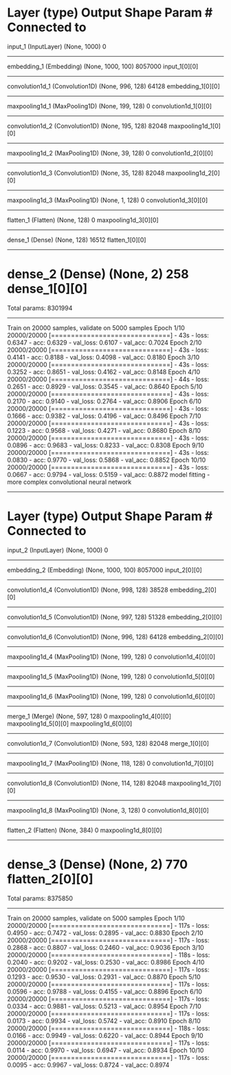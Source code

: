 Layer (type)                     Output Shape          Param #     Connected to
====================================================================================================
input_1 (InputLayer)             (None, 1000)          0
____________________________________________________________________________________________________
embedding_1 (Embedding)          (None, 1000, 100)     8057000     input_1[0][0]
____________________________________________________________________________________________________
convolution1d_1 (Convolution1D)  (None, 996, 128)      64128       embedding_1[0][0]
____________________________________________________________________________________________________
maxpooling1d_1 (MaxPooling1D)    (None, 199, 128)      0           convolution1d_1[0][0]
____________________________________________________________________________________________________
convolution1d_2 (Convolution1D)  (None, 195, 128)      82048       maxpooling1d_1[0][0]
____________________________________________________________________________________________________
maxpooling1d_2 (MaxPooling1D)    (None, 39, 128)       0           convolution1d_2[0][0]
____________________________________________________________________________________________________
convolution1d_3 (Convolution1D)  (None, 35, 128)       82048       maxpooling1d_2[0][0]
____________________________________________________________________________________________________
maxpooling1d_3 (MaxPooling1D)    (None, 1, 128)        0           convolution1d_3[0][0]
____________________________________________________________________________________________________
flatten_1 (Flatten)              (None, 128)           0           maxpooling1d_3[0][0]
____________________________________________________________________________________________________
dense_1 (Dense)                  (None, 128)           16512       flatten_1[0][0]
____________________________________________________________________________________________________
dense_2 (Dense)                  (None, 2)             258         dense_1[0][0]
====================================================================================================
Total params: 8301994
____________________________________________________________________________________________________
Train on 20000 samples, validate on 5000 samples
Epoch 1/10
20000/20000 [==============================] - 43s - loss: 0.6347 - acc: 0.6329 - val_loss: 0.6107 - val_acc: 0.7024
Epoch 2/10
20000/20000 [==============================] - 43s - loss: 0.4141 - acc: 0.8188 - val_loss: 0.4098 - val_acc: 0.8180
Epoch 3/10
20000/20000 [==============================] - 43s - loss: 0.3252 - acc: 0.8651 - val_loss: 0.4162 - val_acc: 0.8148
Epoch 4/10
20000/20000 [==============================] - 44s - loss: 0.2651 - acc: 0.8929 - val_loss: 0.3545 - val_acc: 0.8640
Epoch 5/10
20000/20000 [==============================] - 43s - loss: 0.2170 - acc: 0.9140 - val_loss: 0.2764 - val_acc: 0.8906
Epoch 6/10
20000/20000 [==============================] - 43s - loss: 0.1666 - acc: 0.9382 - val_loss: 0.4196 - val_acc: 0.8496
Epoch 7/10
20000/20000 [==============================] - 43s - loss: 0.1223 - acc: 0.9568 - val_loss: 0.4271 - val_acc: 0.8680
Epoch 8/10
20000/20000 [==============================] - 43s - loss: 0.0896 - acc: 0.9683 - val_loss: 0.8233 - val_acc: 0.8308
Epoch 9/10
20000/20000 [==============================] - 43s - loss: 0.0830 - acc: 0.9770 - val_loss: 0.5868 - val_acc: 0.8852
Epoch 10/10
20000/20000 [==============================] - 43s - loss: 0.0667 - acc: 0.9794 - val_loss: 0.5159 - val_acc: 0.8872
model fitting - more complex convolutional neural network
____________________________________________________________________________________________________
Layer (type)                     Output Shape          Param #     Connected to
====================================================================================================
input_2 (InputLayer)             (None, 1000)          0
____________________________________________________________________________________________________
embedding_2 (Embedding)          (None, 1000, 100)     8057000     input_2[0][0]
____________________________________________________________________________________________________
convolution1d_4 (Convolution1D)  (None, 998, 128)      38528       embedding_2[0][0]
____________________________________________________________________________________________________
convolution1d_5 (Convolution1D)  (None, 997, 128)      51328       embedding_2[0][0]
____________________________________________________________________________________________________
convolution1d_6 (Convolution1D)  (None, 996, 128)      64128       embedding_2[0][0]
____________________________________________________________________________________________________
maxpooling1d_4 (MaxPooling1D)    (None, 199, 128)      0           convolution1d_4[0][0]
____________________________________________________________________________________________________
maxpooling1d_5 (MaxPooling1D)    (None, 199, 128)      0           convolution1d_5[0][0]
____________________________________________________________________________________________________
maxpooling1d_6 (MaxPooling1D)    (None, 199, 128)      0           convolution1d_6[0][0]
____________________________________________________________________________________________________
merge_1 (Merge)                  (None, 597, 128)      0           maxpooling1d_4[0][0]
                                                                   maxpooling1d_5[0][0]
                                                                   maxpooling1d_6[0][0]
____________________________________________________________________________________________________
convolution1d_7 (Convolution1D)  (None, 593, 128)      82048       merge_1[0][0]
____________________________________________________________________________________________________
maxpooling1d_7 (MaxPooling1D)    (None, 118, 128)      0           convolution1d_7[0][0]
____________________________________________________________________________________________________
convolution1d_8 (Convolution1D)  (None, 114, 128)      82048       maxpooling1d_7[0][0]
____________________________________________________________________________________________________
maxpooling1d_8 (MaxPooling1D)    (None, 3, 128)        0           convolution1d_8[0][0]
____________________________________________________________________________________________________
flatten_2 (Flatten)              (None, 384)           0           maxpooling1d_8[0][0]
____________________________________________________________________________________________________
dense_3 (Dense)                  (None, 2)             770         flatten_2[0][0]
====================================================================================================
Total params: 8375850
____________________________________________________________________________________________________
Train on 20000 samples, validate on 5000 samples
Epoch 1/10
20000/20000 [==============================] - 117s - loss: 0.4950 - acc: 0.7472 - val_loss: 0.2895 - val_acc: 0.8830
Epoch 2/10
20000/20000 [==============================] - 117s - loss: 0.2868 - acc: 0.8807 - val_loss: 0.2460 - val_acc: 0.9036
Epoch 3/10
20000/20000 [==============================] - 118s - loss: 0.2040 - acc: 0.9202 - val_loss: 0.2530 - val_acc: 0.8986
Epoch 4/10
20000/20000 [==============================] - 117s - loss: 0.1293 - acc: 0.9530 - val_loss: 0.2931 - val_acc: 0.8870
Epoch 5/10
20000/20000 [==============================] - 117s - loss: 0.0596 - acc: 0.9788 - val_loss: 0.4155 - val_acc: 0.8896
Epoch 6/10
20000/20000 [==============================] - 117s - loss: 0.0334 - acc: 0.9881 - val_loss: 0.5213 - val_acc: 0.8954
Epoch 7/10
20000/20000 [==============================] - 117s - loss: 0.0173 - acc: 0.9934 - val_loss: 0.5742 - val_acc: 0.8910
Epoch 8/10
20000/20000 [==============================] - 118s - loss: 0.0166 - acc: 0.9949 - val_loss: 0.6220 - val_acc: 0.8944
Epoch 9/10
20000/20000 [==============================] - 117s - loss: 0.0114 - acc: 0.9970 - val_loss: 0.6947 - val_acc: 0.8934
Epoch 10/10
20000/20000 [==============================] - 117s - loss: 0.0095 - acc: 0.9967 - val_loss: 0.8724 - val_acc: 0.8974


